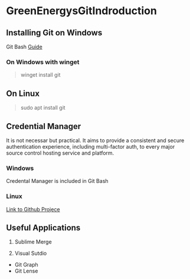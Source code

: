 # GreenEnergysGitIndroduction

## Installing Git on Windows

Git Bash
[Guide](https://phoenixnap.com/kb/how-to-install-git-windows)

### On Windows with winget

> winget install git

## On Linux

> sudo apt install git

## Credential Manager

It is not necessar but practical.
It aims to provide a consistent and secure authentication experience, including multi-factor auth, to every major source control hosting service and platform.

### Windows

Credental Manager is included in Git Bash

### Linux

[Link to Github Projece](https://github.com/git-ecosystem/git-credential-manager)

## Useful Applications

1. Sublime Merge

2. Visual Sutdio

 - Git Graph
 - Git Lense

